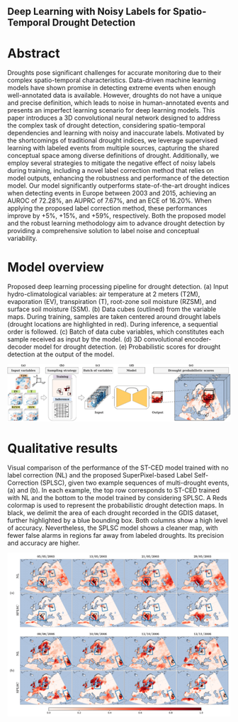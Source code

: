 ## Deep Learning with Noisy Labels for Spatio-Temporal Drought Detection

# Abstract
Droughts pose significant challenges for accurate monitoring due to their complex spatio-temporal characteristics. Data-driven machine learning models have shown promise in detecting extreme events when enough well-annotated data is available. However, droughts do not have a unique and precise definition, which leads to noise in human-annotated events and presents an imperfect learning scenario for deep learning models. This paper introduces a 3D convolutional neural network designed to address the complex task of drought detection, considering spatio-temporal dependencies and learning with noisy and inaccurate labels. Motivated by the shortcomings of traditional drought indices, we leverage supervised learning with labeled events from multiple sources, capturing the shared conceptual space among diverse definitions of drought. Additionally, we employ several strategies to mitigate the negative effect of noisy labels during training, including a novel label correction method that relies on model outputs, enhancing the robustness and performance of the detection model. Our model significantly outperforms state-of-the-art drought indices when detecting events in Europe between 2003 and 2015, achieving an AUROC of 72.28%, an AUPRC of 7.67%, and an ECE of 16.20%. When applying the proposed label correction method, these performances improve by +5%, +15%, and +59%, respectively. Both the proposed model and the robust learning methodology aim to advance drought detection by providing a comprehensive solution to label noise and conceptual variability.

# Model overview

Proposed deep learning processing pipeline for drought detection. (a) Input hydro-climatological variables: air temperature at 2 meters (T2M), evaporation (EV), transpiration (T), root-zone soil moisture (RZSM), and surface soil moisture (SSM). (b) Data cubes (outlined) from the variable maps. During training, samples are taken centered around drought labels (drought locations are highlighted in red). During inference, a sequential order is followed. (c) Batch of data cube variables, which constitutes each sample received as input by the model. (d) 3D convolutional encoder-decoder model for drought detection. (e) Probabilistic scores for drought detection at the output of the model.

![My Image](images/ModelOverview.png)


# Qualitative results

Visual comparison of the performance of the ST-CED model trained with no label correction (NL) and the proposed SuperPixel-based Label Self-Correction (SPLSC), given two example sequences of multi-drought events, (a) and (b). In each example, the top row corresponds to ST-CED trained with NL and the bottom to the model trained by considering SPLSC. A Reds colormap is used to represent the probabilistic drought detection maps. In black, we delimit the area of each drought recorded in the GDIS dataset, further highlighted by a blue bounding box. Both columns show a high level of accuracy. Nevertheless, the SPLSC model shows a cleaner map, with fewer false alarms in regions far away from labeled droughts. Its precision and accuracy are higher.

![My Image](images/Sequences.png)
